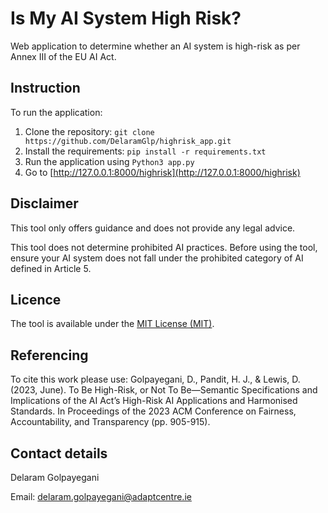 # Is My AI System High Risk?
Web application to determine whether an AI system is high-risk as per Annex III of the EU AI Act.

## Instruction
To run the application:
1. Clone the repository: 
```git clone https://github.com/DelaramGlp/highrisk_app.git```
2. Install the requirements: 
```pip install -r requirements.txt```
3.  Run the application using 
```Python3 app.py```
4. Go to [http://127.0.0.1:8000/highrisk](http://127.0.0.1:8000/highrisk)

## Disclaimer

This tool only offers guidance and does not provide any legal advice. 

This tool does not determine prohibited AI practices. Before using the tool, ensure your AI system does not fall under the prohibited category of AI defined in Article 5. 

## Licence
The tool is available under the [MIT License (MIT)](https://mit-license.org/).

## Referencing
To cite this work please use: 
Golpayegani, D., Pandit, H. J., & Lewis, D. (2023, June). To Be High-Risk, or Not To Be—Semantic Specifications and Implications of the AI Act’s High-Risk AI Applications and Harmonised Standards. In Proceedings of the 2023 ACM Conference on Fairness, Accountability, and Transparency (pp. 905-915).


## Contact details

Delaram Golpayegani

Email: delaram.golpayegani@adaptcentre.ie
